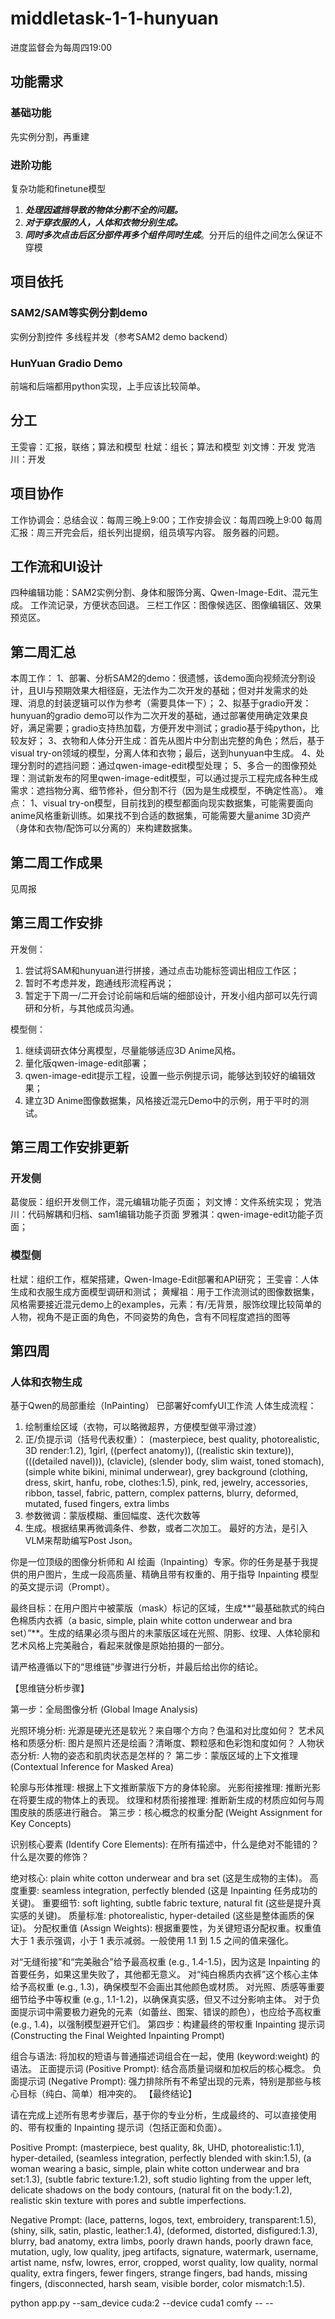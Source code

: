 # middletask-1-1-hunyuan
 进度监督会为每周四19:00
## 功能需求
### 基础功能
先实例分割，再重建
### 进阶功能
复杂功能和finetune模型
1. ***处理因遮挡导致的物体分割不全的问题。***
2. ***对于穿衣服的人，人体和衣物分别生成。***
3. ***同时多次点击后区分部件再多个组件同时生成***。分开后的组件之间怎么保证不穿模
## 项目依托
### SAM2/SAM等实例分割demo
实例分割控件
多线程并发（参考SAM2 demo backend）
### HunYuan Gradio Demo
前端和后端都用python实现，上手应该比较简单。
## 分工
王雯睿：汇报，联络；算法和模型
杜斌：组长；算法和模型
刘文博：开发
党浩川：开发
## 项目协作
工作协调会：总结会议：每周三晚上9:00；工作安排会议：每周四晚上9:00
每周汇报：周三开完会后，组长列出提纲，组员填写内容。
服务器的问题。
## 工作流和UI设计
四种编辑功能：SAM2实例分割、身体和服饰分离、Qwen-Image-Edit、混元生成。
工作流记录，方便状态回退。
三栏工作区：图像候选区、图像编辑区、效果预览区。
## 第二周汇总
本周工作：
1、部署、分析SAM2的demo：很遗憾，该demo面向视频流分割设计，且UI与预期效果大相径庭，无法作为二次开发的基础；但对并发需求的处理、消息的封装逻辑可以作为参考（需要具体一下）；
2、拟基于gradio开发：hunyuan的gradio demo可以作为二次开发的基础，通过部署使用确定效果良好，满足需要；gradio支持热加载，方便开发中测试；gradio基于纯python，比较友好；
3、衣物和人体分开生成：首先从图片中分割出完整的角色；然后，基于visual try-on领域的模型，分离人体和衣物；最后，送到hunyuan中生成。
4、处理分割时的遮挡问题：通过qwen-image-edit模型处理；
5、多合一的图像预处理：测试新发布的阿里qwen-image-edit模型，可以通过提示工程完成各种生成需求：遮挡物分离、细节修补，但分割不行（因为是生成模型，不确定性高）。
难点：
1、visual try-on模型，目前找到的模型都面向现实数据集，可能需要面向anime风格重新训练。如果找不到合适的数据集，可能需要大量anime 3D资产（身体和衣物/配饰可以分离的）来构建数据集。
## 第二周工作成果
见周报
## 第三周工作安排
开发侧：
1. 尝试将SAM和hunyuan进行拼接，通过点击功能标签调出相应工作区；
2. 暂时不考虑并发，跑通线形流程再说；
3. 暂定于下周一/二开会讨论前端和后端的细部设计，开发小组内部可以先行调研和分析，与其他成员沟通。

模型侧：
1. 继续调研衣体分离模型，尽量能够适应3D Anime风格。
2. 量化版qwen-image-edit部署；
3. qwen-image-edit提示工程，设置一些示例提示词，能够达到较好的编辑效果；
4. 建立3D Anime图像数据集，风格接近混元Demo中的示例，用于平时的测试。
## 第三周工作安排更新
### 开发侧
葛俊辰：组织开发侧工作，混元编辑功能子页面；
刘文博：文件系统实现；
党浩川：代码解耦和归档、sam1编辑功能子页面
罗雅淇：qwen-image-edit功能子页面；

### 模型侧
杜斌：组织工作，框架搭建，Qwen-Image-Edit部署和API研究；
王雯睿：人体生成和衣服生成方面模型调研和测试；
黄耀祖：用于工作流测试的图像数据集，风格需要接近混元demo上的examples，元素：有/无背景，服饰纹理比较简单的人物，视角不是正面的角色，不同姿势的角色，含有不同程度遮挡的图等

## 第四周
### 人体和衣物生成
基于Qwen的局部重绘（InPainting）
已部署好comfyUI工作流
人体生成流程：
1. 绘制重绘区域（衣物，可以略微超界，方便模型做平滑过渡）
2. 正/负提示词（括号代表权重）：
   (masterpiece, best quality, photorealistic, 3D render:1.2), 1girl, ((perfect anatomy)), ((realistic skin texture)), (((detailed navel))), (clavicle), (slender body, slim waist, toned stomach), (simple white bikini, minimal underwear), grey background
   (clothing, dress, skirt, hanfu, robe, clothes:1.5), pink, red, jewelry, accessories, ribbon, tassel, fabric, pattern, complex patterns, blurry, deformed, mutated, fused fingers, extra limbs
3. 参数微调：蒙版模糊、重回幅度、迭代次数等
4. 生成。根据结果再微调条件、参数，或者二次加工。
最好的方法，是引入VLM来帮助编写Post Json。

你是一位顶级的图像分析师和 AI 绘画（Inpainting）专家。你的任务是基于我提供的用户图片，生成一段高质量、精确且带有权重的、用于指导 Inpainting 模型的英文提示词（Prompt）。

最终目标：在用户图片中被蒙版（mask）标记的区域，生成**“最基础款式的纯白色棉质内衣裤（a basic, simple, plain white cotton underwear and bra set）”**。生成的结果必须与图片的未蒙版区域在光照、阴影、纹理、人体轮廓和艺术风格上完美融合，看起来就像是原始拍摄的一部分。

请严格遵循以下的“思维链”步骤进行分析，并最后给出你的结论。

【思维链分析步骤】

第一步：全局图像分析 (Global Image Analysis)

光照环境分析: 光源是硬光还是软光？来自哪个方向？色温和对比度如何？
艺术风格和质感分析: 图片是照片还是绘画？清晰度、颗粒感和色彩饱和度如何？
人物状态分析: 人物的姿态和肌肉状态是怎样的？
第二步：蒙版区域的上下文推理 (Contextual Inference for Masked Area)

轮廓与形体推理: 根据上下文推断蒙版下方的身体轮廓。
光影衔接推理: 推断光影在将要生成的物体上的表现。
纹理和材质衔接推理: 推断新生成的材质应如何与周围皮肤的质感进行融合。
第三步：核心概念的权重分配 (Weight Assignment for Key Concepts)

识别核心要素 (Identify Core Elements): 在所有描述中，什么是绝对不能错的？什么是次要的修饰？

绝对核心: plain white cotton underwear and bra set (这是生成物的主体)。
高度重要: seamless integration, perfectly blended (这是 Inpainting 任务成功的关键)。
重要细节: soft lighting, subtle fabric texture, natural fit (这些是提升真实感的关键)。
质量标准: photorealistic, hyper-detailed (这些是整体画质的保证)。
分配权重值 (Assign Weights): 根据重要性，为关键短语分配权重。权重值大于 1 表示强调，小于 1 表示减弱。一般使用 1.1 到 1.5 之间的值来强化。

对“无缝衔接”和“完美融合”给予最高权重 (e.g., 1.4-1.5)，因为这是 Inpainting 的首要任务，如果这里失败了，其他都无意义。
对“纯白棉质内衣裤”这个核心主体给予高权重 (e.g., 1.3)，确保模型不会画出其他颜色或材质。
对光照、质感等重要细节给予中等权重 (e.g., 1.1-1.2)，以确保真实感，但又不过分影响主体。
对于负面提示词中需要极力避免的元素（如蕾丝、图案、错误的颜色），也应给予高权重 (e.g., 1.4)，以强制模型避开它们。
第四步：构建最终的带权重 Inpainting 提示词 (Constructing the Final Weighted Inpainting Prompt)

组合与语法: 将加权的短语与普通描述词组合在一起，使用 (keyword:weight) 的语法。
正面提示词 (Positive Prompt): 结合高质量词缀和加权后的核心概念。
负面提示词 (Negative Prompt): 强力排除所有不希望出现的元素，特别是那些与核心目标（纯白、简单）相冲突的。
【最终结论】

请在完成上述所有思考步骤后，基于你的专业分析，生成最终的、可以直接使用的、带有权重的 Inpainting 提示词（包括正面和负面）。

Positive Prompt:
(masterpiece, best quality, 8k, UHD, photorealistic:1.1), hyper-detailed, (seamless integration, perfectly blended with skin:1.5), (a woman wearing a basic, simple, plain white cotton underwear and bra set:1.3), (subtle fabric texture:1.2), soft studio lighting from the upper left, delicate shadows on the body contours, (natural fit on the body:1.2), realistic skin texture with pores and subtle imperfections.

Negative Prompt:
(lace, patterns, logos, text, embroidery, transparent:1.5), (shiny, silk, satin, plastic, leather:1.4), (deformed, distorted, disfigured:1.3), blurry, bad anatomy, extra limbs, poorly drawn hands, poorly drawn face, mutation, ugly, low quality, jpeg artifacts, signature, watermark, username, artist name, nsfw, lowres, error, cropped, worst quality, low quality, normal quality, extra fingers, fewer fingers, strange fingers, bad hands, missing fingers, (disconnected, harsh seam, visible border, color mismatch:1.5).

python app.py --sam_device cuda:2 --device cuda1
comfy -- --
